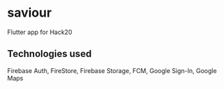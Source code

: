 # saviour

Flutter app for Hack20

## Technologies used

Firebase Auth, FireStore, Firebase Storage, FCM, Google Sign-In, Google Maps
